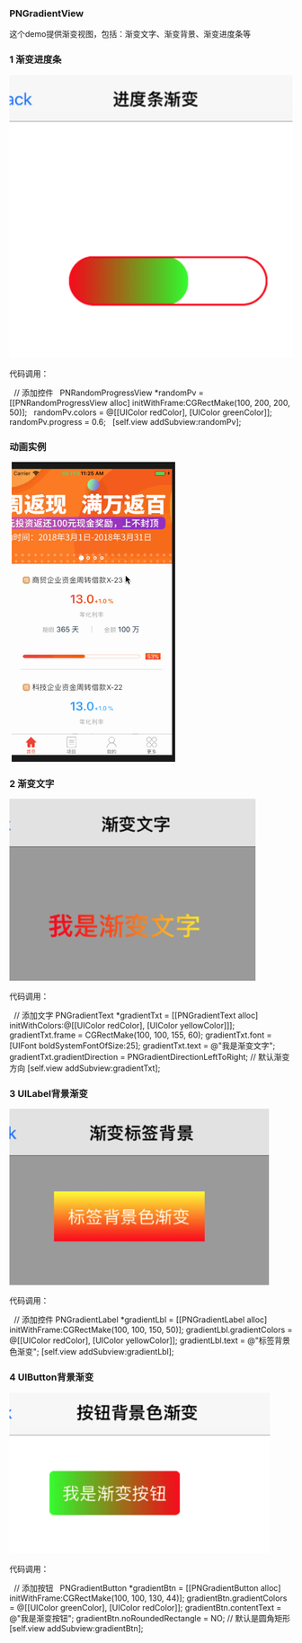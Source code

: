 ### PNGradientView
这个demo提供渐变视图，包括：渐变文字、渐变背景、渐变进度条等

### 1 渐变进度条

![image1](https://raw.githubusercontent.com/LiuPN/PNGradientView/master/PNGradientViewDemo/PNGradientViewDemo/GradientVc/1_.png)

代码调用：

    // 添加控件
    PNRandomProgressView *randomPv = [[PNRandomProgressView alloc] initWithFrame:CGRectMake(100, 200, 200, 50)];
    randomPv.colors = @[[UIColor redColor], [UIColor greenColor]];
    randomPv.progress = 0.6;
    [self.view addSubview:randomPv];
    
### 动画实例
  
  ![gif](https://github.com/LiuPN/PNGradientView/blob/master/PNGradientViewDemo/PNGradientViewDemo/GradientVc/qazxsw1.gif)

### 2 渐变文字

![image2](https://raw.githubusercontent.com/LiuPN/PNGradientView/master/PNGradientViewDemo/PNGradientViewDemo/GradientVc/2_.png)

代码调用：

    // 添加文字
    PNGradientText *gradientTxt = [[PNGradientText alloc] initWithColors:@[[UIColor redColor], [UIColor yellowColor]]];
    gradientTxt.frame = CGRectMake(100, 100, 155, 60);
    gradientTxt.font = [UIFont boldSystemFontOfSize:25];
    gradientTxt.text = @"我是渐变文字";
    gradientTxt.gradientDirection = PNGradientDirectionLeftToRight; // 默认渐变方向
    [self.view addSubview:gradientTxt];

### 3 UILabel背景渐变

![image3](https://raw.githubusercontent.com/LiuPN/PNGradientView/master/PNGradientViewDemo/PNGradientViewDemo/GradientVc/3_.png)

代码调用：

    // 添加控件
    PNGradientLabel  *gradientLbl = [[PNGradientLabel alloc] initWithFrame:CGRectMake(100, 100, 150, 50)];
    gradientLbl.gradientColors = @[[UIColor redColor], [UIColor yellowColor]];
    gradientLbl.text = @"标签背景色渐变";
    [self.view addSubview:gradientLbl];

### 4 UIButton背景渐变

![image4](https://raw.githubusercontent.com/LiuPN/PNGradientView/master/PNGradientViewDemo/PNGradientViewDemo/GradientVc/4_.png)

代码调用：

    // 添加按钮
    PNGradientButton *gradientBtn = [[PNGradientButton alloc] initWithFrame:CGRectMake(100, 100, 130, 44)];
    gradientBtn.gradientColors = @[[UIColor greenColor], [UIColor redColor]];
    gradientBtn.contentText = @"我是渐变按钮";
    gradientBtn.noRoundedRectangle = NO; // 默认是圆角矩形
    [self.view addSubview:gradientBtn];
